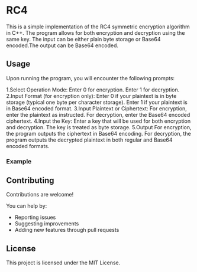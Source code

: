 # RC4
This is a simple implementation of the RC4 symmetric encryption algorithm in C++. The program allows for both encryption and decryption using the same key. The input can be either plain byte storage or Base64 encoded.The output can be Base64 encoded.

## Usage
Upon running the program, you will encounter the following prompts:

1.Select Operation Mode:
Enter 0 for encryption.
Enter 1 for decryption.
2.Input Format (for encryption only):
Enter 0 if your plaintext is in byte storage (typical one byte per character storage).
Enter 1 if your plaintext is in Base64 encoded format.
3.Input Plaintext or Ciphertext:
For encryption, enter the plaintext as instructed.
For decryption, enter the Base64 encoded ciphertext.
4.Input the Key:
Enter a key that will be used for both encryption and decryption. The key is treated as byte storage.
5.Output
For encryption, the program outputs the ciphertext in Base64 encoding.
For decryption, the program outputs the decrypted plaintext in both regular and Base64 encoded formats.

### Example


## Contributing
Contributions are welcome!

You can help by:

- Reporting issues
- Suggesting improvements
- Adding new features through pull requests

## License
This project is licensed under the MIT License.

